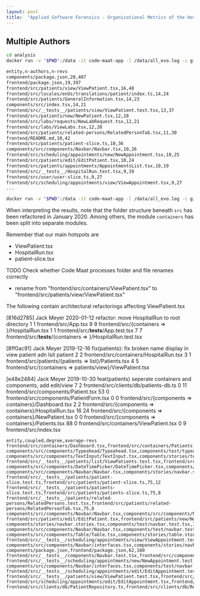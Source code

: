 ```yaml
---
layout: post
title:  "Applied Software Forensics - Organizational Metrics of the HospitalRun Code Base"
---
```


## Multiple Authors

```sh
cd analysis
docker run -v "$PWD":/data -it code-maat-app -l /data/all_evo.log -c git -a authors
```

```sh
entity,n-authors,n-revs
components/package.json,20,407
frontend/package.json,19,397
frontend/src/patients/view/ViewPatient.tsx,16,48
frontend/src/locales/enUs/translations/patient/index.ts,14,24
frontend/src/patients/GeneralInformation.tsx,14,23
components/src/index.tsx,14,21
frontend/src/__tests__/patients/view/ViewPatient.test.tsx,13,37
frontend/src/patients/new/NewPatient.tsx,12,28
frontend/src/labs/requests/NewLabRequest.tsx,12,21
frontend/src/labs/ViewLabs.tsx,12,20
frontend/src/patients/related-persons/RelatedPersonTab.tsx,11,30
frontend/README.md,10,42
frontend/src/patients/patient-slice.ts,10,36
components/src/components/Navbar/Navbar.tsx,10,26
frontend/src/scheduling/appointments/new/NewAppointment.tsx,10,25
frontend/src/patients/edit/EditPatient.tsx,10,24
frontend/src/patients/appointments/AppointmentsList.tsx,10,19
frontend/src/__tests__/HospitalRun.test.tsx,9,39
frontend/src/user/user-slice.ts,9,27
frontend/src/scheduling/appointments/view/ViewAppointment.tsx,9,27
...
```

```sh
docker run -v "$PWD":/data -it code-maat-app -l /data/all_evo.log -c git -a coupling --temporal-period 1 > all_coupling_1day.csv
```

When interpreting the results, note that the folder structure beneath `src` has been refactored in January 2020. Among
others, the module `containers` has been split into separate modules.

Remember that our main hotspots are

- ViewPatient.tsx
- HospitalRun.tsx
- patient-slice.tsx

TODO Check whether Code Maat processes folder and file renames correctly

- rename from "frontend/src/containers/ViewPatient.tsx" to "frontend/src/patients/view/ViewPatient.tsx"

The following contain architectural refactorings affecting ViewPatient.tsx

[816d2785] Jack Meyer 2020-01-12 refactor: move HospitalRun to root directory
1	1	frontend/src/App.tsx
9	9	frontend/src/{containers => }/HospitalRun.tsx
1	1	frontend/src/__tests__/App.test.tsx
7	7	frontend/src/__tests__/{containers => }/HospitalRun.test.tsx

[8ff0ac91] Jack Meyer 2019-12-16 fix(patients): fix broken name display in view patient adn lsit patient
2	2	frontend/src/containers/HospitalRun.tsx
3	1	frontend/src/patients/{patients => list}/Patients.tsx
4	5	frontend/src/{containers => patients/view}/ViewPatient.tsx

[e48e2484] Jack Meyer 2019-10-30 feat(patients) seperate containers and components, add edit/view
7	2	frontend/src/clients/db/patients-db.ts
0	11	frontend/src/components/Patient.tsx
53	0	frontend/src/components/PatientForm.tsx
0	0	frontend/src/{components => containers}/Dashboard.tsx
2	2	frontend/src/{components => containers}/HospitalRun.tsx
16	24	frontend/src/{components => containers}/NewPatient.tsx
0	0	frontend/src/{components => containers}/Patients.tsx
88	0	frontend/src/containers/ViewPatient.tsx
0	9	frontend/src/index.tsx



```csv
entity,coupled,degree,average-revs
frontend/src/containers/Dashboard.tsx,frontend/src/containers/Patients.tsx,100,5
components/src/components/Typeahead/Typeahead.tsx,components/test/typeahead.test.tsx,100,5
components/src/components/TextInput/TextInput.tsx,components/stories/textinput.stories.tsx,83,6
frontend/src/__tests__/patients/list/ViewPatients.test.tsx,frontend/src/patients/list/ViewPatients.tsx,76,7
components/src/components/DateTimePicker/DateTimePicker.tsx,components/stories/datetimepicker.stories.tsx,76,7
components/src/components/Navbar/Navbar.tsx,components/stories/navbar.stories.tsx,75,12
frontend/src/__tests__/patients/patient-slice.test.ts,frontend/src/patients/patient-slice.ts,75,12
frontend/src/__tests__/patients/patients-slice.test.ts,frontend/src/patients/patients-slice.ts,75,8
frontend/src/__tests__/patients/related-persons/RelatedPersons.test.tsx,frontend/src/patients/related-persons/RelatedPersonTab.tsx,75,8
components/src/components/Navbar/Navbar.tsx,components/src/components/Navbar/interfaces.tsx,72,11
frontend/src/patients/edit/EditPatient.tsx,frontend/src/patients/new/NewPatient.tsx,71,7
components/stories/navbar.stories.tsx,components/test/navbar.test.tsx,70,10
components/src/components/Navbar/Navbar.tsx,components/test/navbar.test.tsx,70,10
components/src/components/Table/Table.tsx,components/stories/table.stories.tsx,70,9
frontend/src/__tests__/scheduling/appointments/view/ViewAppointment.test.tsx,frontend/src/scheduling/appointments/view/ViewAppointment.tsx,69,13
components/src/components/Navbar/interfaces.tsx,components/stories/navbar.stories.tsx,63,11
components/package.json,frontend/package.json,62,160
frontend/src/__tests__/components/Navbar.test.tsx,frontend/src/components/Navbar.tsx,60,10
frontend/src/__tests__/scheduling/appointments/new/NewAppointment.test.tsx,frontend/src/scheduling/appointments/new/NewAppointment.tsx,60,10
components/src/components/Navbar/interfaces.tsx,components/test/navbar.test.tsx,55,9
frontend/src/__tests__/scheduling/appointments/edit/EditAppointment.test.tsx,frontend/src/__tests__/scheduling/appointments/view/ViewAppointment.test.tsx,55,9
frontend/src/__tests__/patients/view/ViewPatient.test.tsx,frontend/src/patients/view/ViewPatient.tsx,53,21
frontend/src/scheduling/appointments/edit/EditAppointment.tsx,frontend/src/scheduling/appointments/view/ViewAppointment.tsx,50,10
frontend/src/clients/db/PatientRepository.ts,frontend/src/clients/db/Repository.ts,50,10
```
